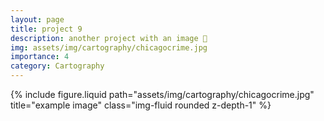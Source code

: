```yaml
---
layout: page
title: project 9
description: another project with an image 🎉
img: assets/img/cartography/chicagocrime.jpg
importance: 4
category: Cartography
---
```


<div class="row justify-content-sm-center">
    <div class="col-sm-8 mt-3 mt-md-0">
        {% include figure.liquid path="assets/img/cartography/chicagocrime.jpg" title="example image" class="img-fluid rounded z-depth-1" %}
    </div>
</div>
